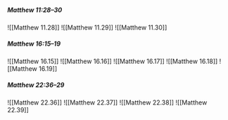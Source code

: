 ##### Matthew 11:28–30
![[Matthew 11.28]] ![[Matthew 11.29]] ![[Matthew 11.30]]

##### Matthew 16:15–19
![[Matthew 16.15]] ![[Matthew 16.16]] ![[Matthew 16.17]] ![[Matthew 16.18]] ![[Matthew 16.19]]

##### Matthew 22:36–29
![[Matthew 22.36]] ![[Matthew 22.37]] ![[Matthew 22.38]] ![[Matthew 22.39]]